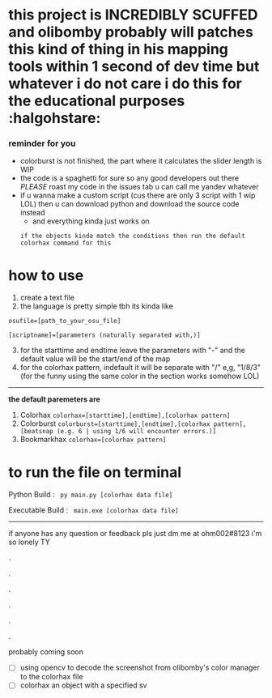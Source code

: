 # this project is INCREDIBLY SCUFFED and olibomby probably will patches this kind of thing in his mapping tools within 1 second of dev time but whatever i do not care i do this for the educational purposes :halgohstare:

### reminder for you
* colorburst is not finished, the part where it calculates the slider length is WIP
* the code is a spaghetti for sure so any good developers out there *PLEASE* roast my code in the issues tab u can call me yandev whatever
* if u wanna make a custom script (cus there are only 3 script with 1 wip LOL) then u can download python and download the source code instead
  * and everything kinda just works on 
  ``` 
  if the objects kinda match the conditions then run the default colorhax command for this
  ```


# how to use
1. create a text file
2. the language is pretty simple tbh its kinda like
```
osufile=[path_to_your_osu_file]

[scriptname]=[parameters (naturally separated with,)]
```
3. for the starttime and endtime leave the parameters with "-" and the default value will be the start/end of the map
4. for the colorhax pattern, indefault it will be separate with "/" e,g, "1/8/3" (for the funny using the same color in the section works somehow LOL)

---

  **the default paremeters are**
  1. Colorhax `colorhax=[starttime],[endtime],[colorhax pattern]`
  2. Colorburst `colorburst=[starttime],[endtime],[colorhax pattern],[beatsnap (e.g. 6 | using 1/6 will encounter errors.)]`
  3. Bookmarkhax `colorhax=[colorhax pattern]`

# to run the file on terminal
Python Build : ` py main.py [colorhax data file]`

Executable Build : ` main.exe [colorhax data file]`
 
---
if anyone has any question or feedback pls just dm me at ohm002#8123 i'm so lonely TY 



.

.

.

.

.

.

probably coming soon

- [ ] using opencv to decode the screenshot from olibomby's color manager to the colorhax file
- [ ] colorhax an object with a specified sv